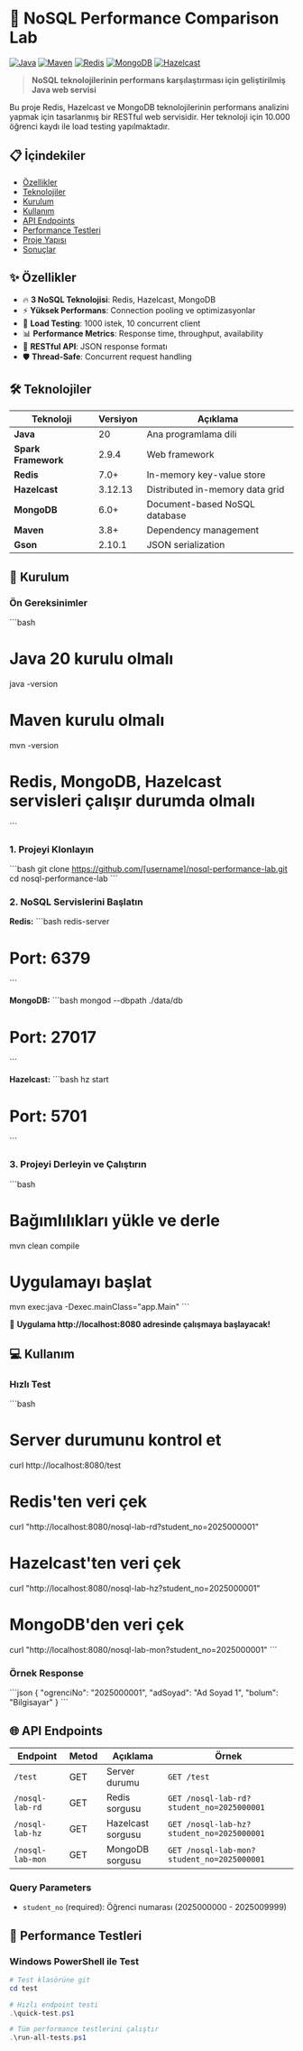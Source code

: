 # 🚀 NoSQL Performance Comparison Lab

[![Java](https://img.shields.io/badge/Java-20-orange.svg)](https://www.oracle.com/java/)
[![Maven](https://img.shields.io/badge/Maven-3.8+-blue.svg)](https://maven.apache.org/)
[![Redis](https://img.shields.io/badge/Redis-7.0-red.svg)](https://redis.io/)
[![MongoDB](https://img.shields.io/badge/MongoDB-6.0-green.svg)](https://www.mongodb.com/)
[![Hazelcast](https://img.shields.io/badge/Hazelcast-3.12-lightblue.svg)](https://hazelcast.com/)

> **NoSQL teknolojilerinin performans karşılaştırması için geliştirilmiş Java web servisi**

Bu proje Redis, Hazelcast ve MongoDB teknolojilerinin performans analizini yapmak için tasarlanmış bir RESTful web servisidir. Her teknoloji için 10.000 öğrenci kaydı ile load testing yapılmaktadır.

## 📋 İçindekiler

- [Özellikler](#-özellikler)
- [Teknolojiler](#-teknolojiler)
- [Kurulum](#-kurulum)
- [Kullanım](#-kullanım)
- [API Endpoints](#-api-endpoints)
- [Performance Testleri](#-performance-testleri)
- [Proje Yapısı](#-proje-yapısı)
- [Sonuçlar](#-sonuçlar)

## ✨ Özellikler

- 🔥 **3 NoSQL Teknolojisi**: Redis, Hazelcast, MongoDB
- ⚡ **Yüksek Performans**: Connection pooling ve optimizasyonlar
- 🧪 **Load Testing**: 1000 istek, 10 concurrent client
- 📊 **Performance Metrics**: Response time, throughput, availability
- 🔄 **RESTful API**: JSON response formatı
- 🛡️ **Thread-Safe**: Concurrent request handling

## 🛠 Teknolojiler

| Teknoloji | Versiyon | Açıklama |
|-----------|----------|----------|
| **Java** | 20 | Ana programlama dili |
| **Spark Framework** | 2.9.4 | Web framework |
| **Redis** | 7.0+ | In-memory key-value store |
| **Hazelcast** | 3.12.13 | Distributed in-memory data grid |
| **MongoDB** | 6.0+ | Document-based NoSQL database |
| **Maven** | 3.8+ | Dependency management |
| **Gson** | 2.10.1 | JSON serialization |

## 🚀 Kurulum

### Ön Gereksinimler

\`\`\`bash
# Java 20 kurulu olmalı
java -version

# Maven kurulu olmalı  
mvn -version

# Redis, MongoDB, Hazelcast servisleri çalışır durumda olmalı
\`\`\`

### 1. Projeyi Klonlayın

\`\`\`bash
git clone https://github.com/[username]/nosql-performance-lab.git
cd nosql-performance-lab
\`\`\`

### 2. NoSQL Servislerini Başlatın

**Redis:**
\`\`\`bash
redis-server
# Port: 6379
\`\`\`

**MongoDB:**
\`\`\`bash
mongod --dbpath ./data/db
# Port: 27017
\`\`\`

**Hazelcast:**
\`\`\`bash
hz start
# Port: 5701
\`\`\`

### 3. Projeyi Derleyin ve Çalıştırın

\`\`\`bash
# Bağımlılıkları yükle ve derle
mvn clean compile

# Uygulamayı başlat
mvn exec:java -Dexec.mainClass="app.Main"
\`\`\`

🎉 **Uygulama http://localhost:8080 adresinde çalışmaya başlayacak!**

## 💻 Kullanım

### Hızlı Test

\`\`\`bash
# Server durumunu kontrol et
curl http://localhost:8080/test

# Redis'ten veri çek
curl "http://localhost:8080/nosql-lab-rd?student_no=2025000001"

# Hazelcast'ten veri çek  
curl "http://localhost:8080/nosql-lab-hz?student_no=2025000001"

# MongoDB'den veri çek
curl "http://localhost:8080/nosql-lab-mon?student_no=2025000001"
\`\`\`

### Örnek Response

\`\`\`json
{
  "ogrenciNo": "2025000001",
  "adSoyad": "Ad Soyad 1", 
  "bolum": "Bilgisayar"
}
\`\`\`

## 🌐 API Endpoints

| Endpoint | Metod | Açıklama | Örnek |
|----------|-------|----------|-------|
| `/test` | GET | Server durumu | `GET /test` |
| `/nosql-lab-rd` | GET | Redis sorgusu | `GET /nosql-lab-rd?student_no=2025000001` |
| `/nosql-lab-hz` | GET | Hazelcast sorgusu | `GET /nosql-lab-hz?student_no=2025000001` |
| `/nosql-lab-mon` | GET | MongoDB sorgusu | `GET /nosql-lab-mon?student_no=2025000001` |

### Query Parameters

- `student_no` (required): Öğrenci numarası (2025000000 - 2025009999)

## 🧪 Performance Testleri

### Windows PowerShell ile Test

```powershell
# Test klasörüne git
cd test

# Hızlı endpoint testi
.\quick-test.ps1

# Tüm performance testlerini çalıştır
.\run-all-tests.ps1
